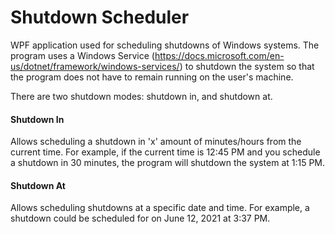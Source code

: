 # Shutdown Scheduler
WPF application used for scheduling shutdowns of Windows systems. The program uses a Windows Service (https://docs.microsoft.com/en-us/dotnet/framework/windows-services/) to
shutdown the system so that the program does not have to remain running on the user's machine.

There are two shutdown modes: shutdown in, and shutdown at. 

#### Shutdown In
Allows scheduling a shutdown in 'x' amount of minutes/hours from the current time. For example, if the current time is 12:45 PM and you schedule a shutdown in 30 minutes,
the program will shutdown the system at 1:15 PM.

#### Shutdown At
Allows scheduling shutdowns at a specific date and time. For example, a shutdown could be scheduled for on June 12, 2021 at 3:37 PM.
